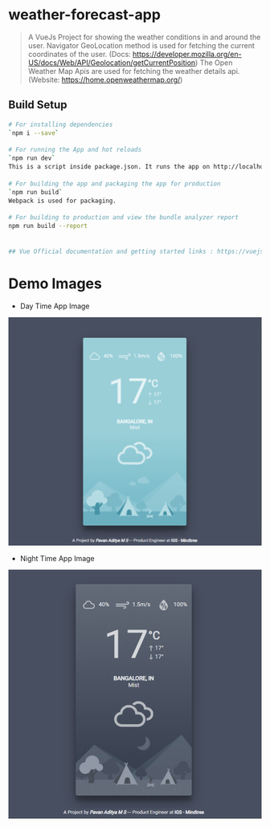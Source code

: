 # weather-forecast-app

> A VueJs Project for showing the weather conditions in and around the user.
> Navigator GeoLocation method is used for fetching the current coordinates of the user. (Docs: https://developer.mozilla.org/en-US/docs/Web/API/Geolocation/getCurrentPosition)
> The Open Weather Map Apis are used for fetching the weather details api. (Website: https://home.openweathermap.org/)

## Build Setup

``` bash
# For installing dependencies
`npm i --save`

# For running the App and hot reloads
`npm run dev`
This is a script inside package.json. It runs the app on http://localhost:8080 location

# For building the app and packaging the app for production
`npm run build`
Webpack is used for packaging.

# For building to production and view the bundle analyzer report
npm run build --report


## Vue Official documentation and getting started links : https://vuejs.org/ and https://vuejs.org/v2/guide/
```
# Demo Images

* Day Time App Image

![Day-Image](src/assets/images/day-app-image.PNG)


* Night Time App Image

![Night-Image](src/assets/images/night-app-image.PNG)
